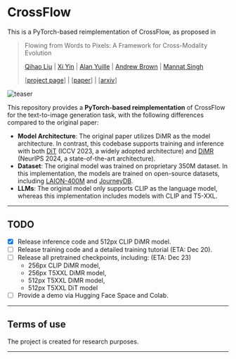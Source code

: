 # CrossFlow
This is a PyTorch-based reimplementation of CrossFlow, as proposed in 

>  Flowing from Words to Pixels: A Framework for Cross-Modality Evolution
>
>  [Qihao Liu](https://qihao067.github.io/) | [Xi Yin](https://xiyinmsu.github.io/) | [Alan Yuille](https://cogsci.jhu.edu/directory/alan-yuille/) | [Andrew Brown](https://www.robots.ox.ac.uk/~abrown/) | [Mannat Singh](https://ai.meta.com/people/1287460658859448/mannat-singh/)
>
>  [[project page](https://cross-flow.github.io/)] | [[paper]()] | [[arxiv]()]

![teaser](https://github.com/qihao067/CrossFlow/blob/main/imgs/teaser.jpg)

This repository provides a **PyTorch-based reimplementation** of CrossFlow for the text-to-image generation task, with the following differences compared to the original paper:

- **Model Architecture**: The original paper utilizes DiMR as the model architecture. In contrast, this codebase supports training and inference with both [DiT](https://github.com/facebookresearch/DiT) (ICCV 2023, a widely adopted architecture) and [DiMR](https://github.com/qihao067/DiMR) (NeurIPS 2024, a state-of-the-art architecture).
- **Dataset**: The original model was trained on proprietary 350M dataset. In this implementation, the models are trained on open-source datasets, including [LAION-400M](https://laion.ai/blog/laion-400-open-dataset/) and [JourneyDB](https://journeydb.github.io/).
- **LLMs**: The original model only supports CLIP as the language model, whereas this implementation includes models with CLIP and T5-XXL.

______

## TODO

- [x] Release inference code and 512px CLIP DiMR model.
- [ ] Release training code and a detailed training tutorial (ETA: Dec 20).
- [ ] Release all pretrained checkpoints, including:   (ETA: Dec 23)
  - 256px CLIP DiMR model, 
  - 256px T5XXL DiMR model, 
  - 512px T5XXL DiMR model, 
  - 512px T5XXL DiT model
- [ ] Provide a demo via Hugging Face Space and Colab.

______

## Terms of use

The project is created for research purposes.

______

## 
